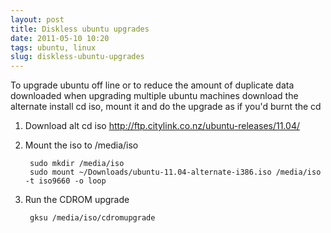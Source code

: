 ```yaml
---
layout: post
title: Diskless ubuntu upgrades
date: 2011-05-10 10:20
tags: ubuntu, linux
slug: diskless-ubuntu-upgrades
---
```


To upgrade ubuntu off line or to reduce the amount of duplicate data downloaded when upgrading multiple ubuntu machines download the alternate install cd iso, mount it and do the upgrade as if you'd burnt the cd

1. Download alt cd iso <http://ftp.citylink.co.nz/ubuntu-releases/11.04/>

2. Mount the iso to /media/iso

		sudo mkdir /media/iso
		sudo mount ~/Downloads/ubuntu-11.04-alternate-i386.iso /media/iso -t iso9660 -o loop

3. Run the CDROM upgrade

		gksu /media/iso/cdromupgrade